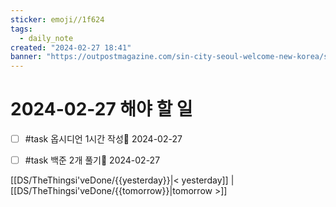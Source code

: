 ```yaml
---
sticker: emoji//1f624
tags:
  - daily_note
created: "2024-02-27 18:41"
banner: "https://outpostmagazine.com/sin-city-seoul-welcome-new-korea/seoul-skyline-photo/"
---
```


# 2024-02-27 해야 할 일

- [ ] #task 옵시디언 1시간 작성📅 2024-02-27
- [ ] #task 백준 2개 풀기📅 2024-02-27


[[DS/TheThingsi'veDone/{{yesterday}}|< yesterday]] | [[DS/TheThingsi'veDone/{{tomorrow}}|tomorrow >]]